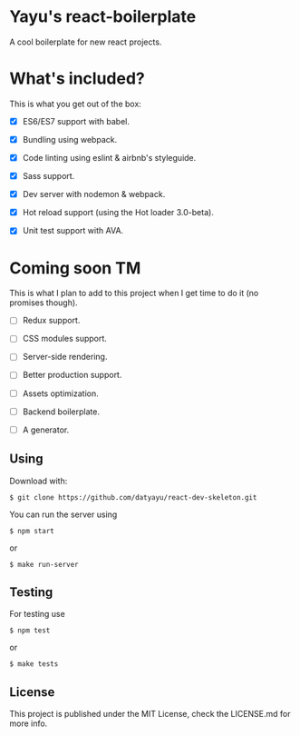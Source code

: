 # Yayu's react-boilerplate
A cool boilerplate for new react projects.


# What's included?
This is what you get out of the box:
- [x] ES6/ES7 support with babel.
- [x] Bundling using webpack.
- [x] Code linting using eslint & airbnb's styleguide.
- [x] Sass support.
- [x] Dev server with nodemon & webpack.
- [x] Hot reload support (using the Hot loader 3.0-beta).
- [x] Unit test support with AVA.


# Coming soon TM
This is what I plan to add to this project when I get time to do it (no promises though).
- [ ] Redux support.
- [ ] CSS modules support.
- [ ] Server-side rendering.
- [ ] Better production support.
- [ ] Assets optimization.
- [ ] Backend boilerplate.
- [ ] A generator.


## Using
Download with:
```
$ git clone https://github.com/datyayu/react-dev-skeleton.git
```

You can run the server using
```
$ npm start
```
or
```
$ make run-server
```

## Testing
For testing use
```
$ npm test
```
or
```
$ make tests
```


## License
This project is published under the MIT License, check the LICENSE.md for more info.
